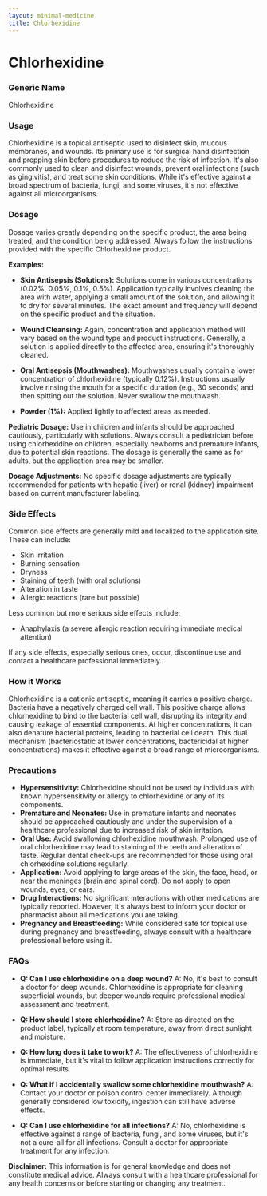 ```yaml
---
layout: minimal-medicine
title: Chlorhexidine
---
```


# Chlorhexidine
### Generic Name
Chlorhexidine

### Usage
Chlorhexidine is a topical antiseptic used to disinfect skin, mucous membranes, and wounds.  Its primary use is for surgical hand disinfection and prepping skin before procedures to reduce the risk of infection. It's also commonly used to clean and disinfect wounds, prevent oral infections (such as gingivitis), and treat some skin conditions.  While it's effective against a broad spectrum of bacteria, fungi, and some viruses, it's not effective against all microorganisms.

### Dosage
Dosage varies greatly depending on the specific product, the area being treated, and the condition being addressed.  Always follow the instructions provided with the specific Chlorhexidine product.

**Examples:**

* **Skin Antisepsis (Solutions):**  Solutions come in various concentrations (0.02%, 0.05%, 0.1%, 0.5%).  Application typically involves cleaning the area with water, applying a small amount of the solution, and allowing it to dry for several minutes.  The exact amount and frequency will depend on the specific product and the situation.

* **Wound Cleansing:** Again, concentration and application method will vary based on the wound type and product instructions. Generally, a solution is applied directly to the affected area, ensuring it's thoroughly cleaned.

* **Oral Antisepsis (Mouthwashes):** Mouthwashes usually contain a lower concentration of chlorhexidine (typically 0.12%).  Instructions usually involve rinsing the mouth for a specific duration (e.g., 30 seconds) and then spitting out the solution.  Never swallow the mouthwash.

* **Powder (1%):**  Applied lightly to affected areas as needed.

**Pediatric Dosage:**  Use in children and infants should be approached cautiously, particularly with solutions.  Always consult a pediatrician before using chlorhexidine on children, especially newborns and premature infants, due to potential skin reactions.  The dosage is generally the same as for adults, but the application area may be smaller.

**Dosage Adjustments:** No specific dosage adjustments are typically recommended for patients with hepatic (liver) or renal (kidney) impairment based on current manufacturer labeling.


### Side Effects
Common side effects are generally mild and localized to the application site. These can include:

* Skin irritation
* Burning sensation
* Dryness
* Staining of teeth (with oral solutions)
* Alteration in taste
* Allergic reactions (rare but possible)

Less common but more serious side effects include:

* Anaphylaxis (a severe allergic reaction requiring immediate medical attention)

If any side effects, especially serious ones, occur, discontinue use and contact a healthcare professional immediately.


### How it Works
Chlorhexidine is a cationic antiseptic, meaning it carries a positive charge.  Bacteria have a negatively charged cell wall.  This positive charge allows chlorhexidine to bind to the bacterial cell wall, disrupting its integrity and causing leakage of essential components. At higher concentrations, it can also denature bacterial proteins, leading to bacterial cell death.  This dual mechanism (bacteriostatic at lower concentrations, bactericidal at higher concentrations) makes it effective against a broad range of microorganisms.


### Precautions
* **Hypersensitivity:** Chlorhexidine should not be used by individuals with known hypersensitivity or allergy to chlorhexidine or any of its components.
* **Premature and Neonates:** Use in premature infants and neonates should be approached cautiously and under the supervision of a healthcare professional due to increased risk of skin irritation.
* **Oral Use:** Avoid swallowing chlorhexidine mouthwash.  Prolonged use of oral chlorhexidine may lead to staining of the teeth and alteration of taste.  Regular dental check-ups are recommended for those using oral chlorhexidine solutions regularly.
* **Application:** Avoid applying to large areas of the skin, the face, head, or near the meninges (brain and spinal cord).  Do not apply to open wounds, eyes, or ears.
* **Drug Interactions:**  No significant interactions with other medications are typically reported. However, it's always best to inform your doctor or pharmacist about all medications you are taking.
* **Pregnancy and Breastfeeding:**  While considered safe for topical use during pregnancy and breastfeeding, always consult with a healthcare professional before using it.


### FAQs

* **Q: Can I use chlorhexidine on a deep wound?** A:  No, it's best to consult a doctor for deep wounds.  Chlorhexidine is appropriate for cleaning superficial wounds, but deeper wounds require professional medical assessment and treatment.

* **Q: How should I store chlorhexidine?** A: Store as directed on the product label, typically at room temperature, away from direct sunlight and moisture.

* **Q: How long does it take to work?** A: The effectiveness of chlorhexidine is immediate, but it's vital to follow application instructions correctly for optimal results.

* **Q:  What if I accidentally swallow some chlorhexidine mouthwash?** A:  Contact your doctor or poison control center immediately. Although generally considered low toxicity, ingestion can still have adverse effects.

* **Q: Can I use chlorhexidine for all infections?** A: No, chlorhexidine is effective against a range of bacteria, fungi, and some viruses, but it's not a cure-all for all infections.  Consult a doctor for appropriate treatment for any infection.


**Disclaimer:** This information is for general knowledge and does not constitute medical advice. Always consult with a healthcare professional for any health concerns or before starting or changing any treatment.
